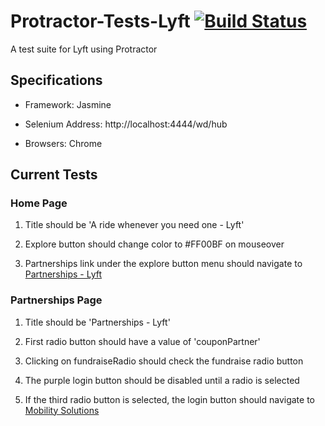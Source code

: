 # Protractor-Tests-Lyft [![Build Status](https://travis-ci.org/Mullans/Protractor-Tests-Lyft.svg?branch=master)](https://travis-ci.org/Mullans/Protractor-Tests-Lyft)

A test suite for Lyft using Protractor

## Specifications

- Framework: Jasmine

- Selenium Address: http://localhost:4444/wd/hub

- Browsers: Chrome

## Current Tests

### Home Page

1. Title should be 'A ride whenever you need one - Lyft'

2. Explore button should change color to #FF00BF on mouseover

3. Partnerships link under the explore button menu should navigate to [Partnerships - Lyft](https://www.lyft.com/partnerships)

### Partnerships Page

1. Title should be 'Partnerships - Lyft'

2. First radio button should have a value of 'couponPartner'

3. Clicking on fundraiseRadio should check the fundraise radio button

4. The purple login button should be disabled until a radio is selected

5. If the third radio button is selected, the login button should navigate to [Mobility Solutions](http://get.lyft.com/mobility-solutions/')